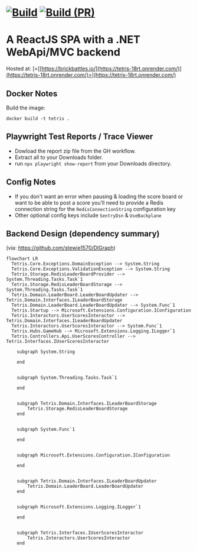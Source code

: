 [![Build](https://github.com/stewie1570/tetris/actions/workflows/Merge.yml/badge.svg)](https://github.com/stewie1570/tetris/actions/workflows/Merge.yml)
[![Build (PR)](https://github.com/stewie1570/tetris/actions/workflows/PR.yml/badge.svg)](https://github.com/stewie1570/tetris/actions/workflows/PR.yml)
======

# A ReactJS SPA with a .NET WebApi/MVC backend

Hosted at: [<[[https://brickbattles.io/](https://tetris-18rt.onrender.com/)](https://tetris-18rt.onrender.com/)>](https://tetris-18rt.onrender.com/)

## Docker Notes

Build the image:

```terminal
docker build -t tetris .
```

## Playwright Test Reports / Trace Viewer

- Dowload the report zip file from the GH workflow.
- Extract all to your Downloads folder.
- run `npx playwright show-report` from your Downloads directory.

## Config Notes

- If you don't want an error when pausing & loading the score board or want to be able to post a score you'll need to provide a Redis connection string for the `RedisConnectionString` configuration key
- Other optional config keys include `SentryDsn` & `UseBackplane`

## Backend Design (dependency summary)
(via: https://github.com/stewie1570/DIGraph)

```mermaid
flowchart LR
  Tetris.Core.Exceptions.DomainException --> System.String
  Tetris.Core.Exceptions.ValidationException --> System.String
  Tetris.Storage.RedisLeaderBoardProvider --> System.Threading.Tasks.Task`1
  Tetris.Storage.RedisLeaderBoardStorage --> System.Threading.Tasks.Task`1
  Tetris.Domain.LeaderBoard.LeaderBoardUpdater --> Tetris.Domain.Interfaces.ILeaderBoardStorage
  Tetris.Domain.LeaderBoard.LeaderBoardUpdater --> System.Func`1
  Tetris.Startup --> Microsoft.Extensions.Configuration.IConfiguration
  Tetris.Interactors.UserScoresInteractor --> Tetris.Domain.Interfaces.ILeaderBoardUpdater
  Tetris.Interactors.UserScoresInteractor --> System.Func`1
  Tetris.Hubs.GameHub --> Microsoft.Extensions.Logging.ILogger`1
  Tetris.Controllers.Api.UserScoresController --> Tetris.Interfaces.IUserScoresInteractor

    subgraph System.String
        
    end
    

    subgraph System.Threading.Tasks.Task`1
        
    end
    

    subgraph Tetris.Domain.Interfaces.ILeaderBoardStorage
        Tetris.Storage.RedisLeaderBoardStorage
    end
    

    subgraph System.Func`1
        
    end
    

    subgraph Microsoft.Extensions.Configuration.IConfiguration
        
    end
    

    subgraph Tetris.Domain.Interfaces.ILeaderBoardUpdater
        Tetris.Domain.LeaderBoard.LeaderBoardUpdater
    end
    

    subgraph Microsoft.Extensions.Logging.ILogger`1
        
    end
    

    subgraph Tetris.Interfaces.IUserScoresInteractor
        Tetris.Interactors.UserScoresInteractor
    end
    
```
